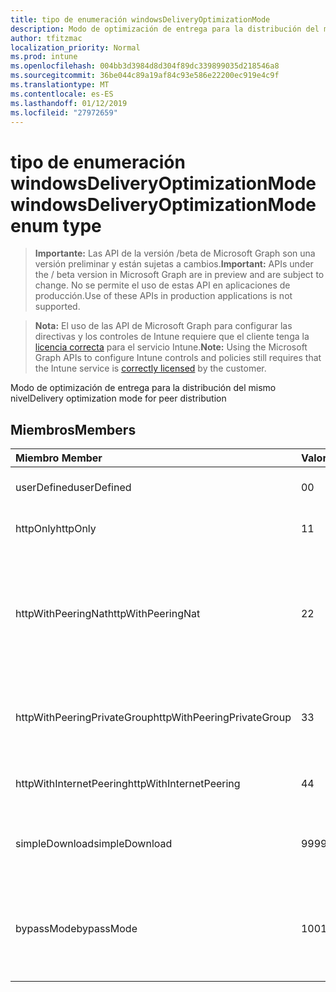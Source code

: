 ```yaml
---
title: tipo de enumeración windowsDeliveryOptimizationMode
description: Modo de optimización de entrega para la distribución del mismo nivel
author: tfitzmac
localization_priority: Normal
ms.prod: intune
ms.openlocfilehash: 004bb3d3984d8d304f89dc339899035d218546a8
ms.sourcegitcommit: 36be044c89a19af84c93e586e22200ec919e4c9f
ms.translationtype: MT
ms.contentlocale: es-ES
ms.lasthandoff: 01/12/2019
ms.locfileid: "27972659"
---
```

# <a name="windowsdeliveryoptimizationmode-enum-type"></a><span data-ttu-id="dfb96-103">tipo de enumeración windowsDeliveryOptimizationMode</span><span class="sxs-lookup"><span data-stu-id="dfb96-103">windowsDeliveryOptimizationMode enum type</span></span>

> <span data-ttu-id="dfb96-104">**Importante:** Las API de la versión /beta de Microsoft Graph son una versión preliminar y están sujetas a cambios.</span><span class="sxs-lookup"><span data-stu-id="dfb96-104">**Important:** APIs under the / beta version in Microsoft Graph are in preview and are subject to change.</span></span> <span data-ttu-id="dfb96-105">No se permite el uso de estas API en aplicaciones de producción.</span><span class="sxs-lookup"><span data-stu-id="dfb96-105">Use of these APIs in production applications is not supported.</span></span>

> <span data-ttu-id="dfb96-106">**Nota:** El uso de las API de Microsoft Graph para configurar las directivas y los controles de Intune requiere que el cliente tenga la [licencia correcta](https://go.microsoft.com/fwlink/?linkid=839381) para el servicio Intune.</span><span class="sxs-lookup"><span data-stu-id="dfb96-106">**Note:** Using the Microsoft Graph APIs to configure Intune controls and policies still requires that the Intune service is [correctly licensed](https://go.microsoft.com/fwlink/?linkid=839381) by the customer.</span></span>

<span data-ttu-id="dfb96-107">Modo de optimización de entrega para la distribución del mismo nivel</span><span class="sxs-lookup"><span data-stu-id="dfb96-107">Delivery optimization mode for peer distribution</span></span>
## <a name="members"></a><span data-ttu-id="dfb96-108">Miembros</span><span class="sxs-lookup"><span data-stu-id="dfb96-108">Members</span></span>
|<span data-ttu-id="dfb96-109">Miembro	</span><span class="sxs-lookup"><span data-stu-id="dfb96-109">Member</span></span>|<span data-ttu-id="dfb96-110">Valor</span><span class="sxs-lookup"><span data-stu-id="dfb96-110">Value</span></span>|<span data-ttu-id="dfb96-111">Descripción</span><span class="sxs-lookup"><span data-stu-id="dfb96-111">Description</span></span>|
|:---|:---|:---|
|<span data-ttu-id="dfb96-112">userDefined</span><span class="sxs-lookup"><span data-stu-id="dfb96-112">userDefined</span></span>|<span data-ttu-id="dfb96-113">0</span><span class="sxs-lookup"><span data-stu-id="dfb96-113">0</span></span>|<span data-ttu-id="dfb96-114">Permitir al usuario que establezca.</span><span class="sxs-lookup"><span data-stu-id="dfb96-114">Allow the user to set.</span></span>|
|<span data-ttu-id="dfb96-115">httpOnly</span><span class="sxs-lookup"><span data-stu-id="dfb96-115">httpOnly</span></span>|<span data-ttu-id="dfb96-116">1</span><span class="sxs-lookup"><span data-stu-id="dfb96-116">1</span></span>|<span data-ttu-id="dfb96-117">HTTP sólo, sin interconexión</span><span class="sxs-lookup"><span data-stu-id="dfb96-117">HTTP only, no peering</span></span>|
|<span data-ttu-id="dfb96-118">httpWithPeeringNat</span><span class="sxs-lookup"><span data-stu-id="dfb96-118">httpWithPeeringNat</span></span>|<span data-ttu-id="dfb96-119">2</span><span class="sxs-lookup"><span data-stu-id="dfb96-119">2</span></span>|<span data-ttu-id="dfb96-120">Predeterminado del sistema operativo – Http mezcla con interconexión detrás de la misma traductor de direcciones de red</span><span class="sxs-lookup"><span data-stu-id="dfb96-120">OS default – Http blended with peering behind the same network address translator</span></span>|
|<span data-ttu-id="dfb96-121">httpWithPeeringPrivateGroup</span><span class="sxs-lookup"><span data-stu-id="dfb96-121">httpWithPeeringPrivateGroup</span></span>|<span data-ttu-id="dfb96-122">3</span><span class="sxs-lookup"><span data-stu-id="dfb96-122">3</span></span>|<span data-ttu-id="dfb96-123">Mezcla de HTTP con interconexión a través de un grupo privado</span><span class="sxs-lookup"><span data-stu-id="dfb96-123">HTTP blended with peering across a private group</span></span>|
|<span data-ttu-id="dfb96-124">httpWithInternetPeering</span><span class="sxs-lookup"><span data-stu-id="dfb96-124">httpWithInternetPeering</span></span>|<span data-ttu-id="dfb96-125">4</span><span class="sxs-lookup"><span data-stu-id="dfb96-125">4</span></span>|<span data-ttu-id="dfb96-126">HTTP mezclado con interconexión de Internet</span><span class="sxs-lookup"><span data-stu-id="dfb96-126">HTTP blended with Internet peering</span></span>|
|<span data-ttu-id="dfb96-127">simpleDownload</span><span class="sxs-lookup"><span data-stu-id="dfb96-127">simpleDownload</span></span>|<span data-ttu-id="dfb96-128">99</span><span class="sxs-lookup"><span data-stu-id="dfb96-128">99</span></span>|<span data-ttu-id="dfb96-129">Modo de descarga simple con ningún interconexión</span><span class="sxs-lookup"><span data-stu-id="dfb96-129">Simple download mode with no peering</span></span>|
|<span data-ttu-id="dfb96-130">bypassMode</span><span class="sxs-lookup"><span data-stu-id="dfb96-130">bypassMode</span></span>|<span data-ttu-id="dfb96-131">100</span><span class="sxs-lookup"><span data-stu-id="dfb96-131">100</span></span>|<span data-ttu-id="dfb96-132">Modo de derivación.</span><span class="sxs-lookup"><span data-stu-id="dfb96-132">Bypass mode.</span></span> <span data-ttu-id="dfb96-133">No use la optimización de entrega y usar BITS en su lugar</span><span class="sxs-lookup"><span data-stu-id="dfb96-133">Do not use Delivery Optimization and use BITS instead</span></span>|





